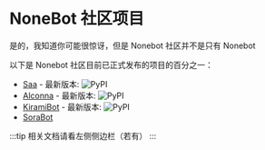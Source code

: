 # NoneBot 社区项目

是的，我知道你可能很惊讶，但是 Nonebot 社区并不是只有 Nonebot

以下是 Nonebot 社区目前已正式发布的项目的百分之一：

- [Saa](https://github.com/felinae98/nonebot-plugin-send-anything-anywhere) -
  最新版本: ![PyPI](https://img.shields.io/pypi/v/nonebot-plugin-send-anything-anywhere)
- [Alconna](https://github.com/nonebot/plugin-alconna) -
  最新版本: ![PyPI](https://img.shields.io/pypi/v/nonebot_plugin_alconna)
- [KiramiBot](https://github.com/A-kirami/KiramiBot) -
  最新版本: ![PyPI](https://img.shields.io/pypi/v/KiramiBot)
- [SoraBot](https://github.com/netsora/SoraBot)

:::tip
相关文档请看左侧侧边栏（若有）
:::

<style>
li img {
    display: inline;
    vertical-align: text-bottom;
}
</style>
